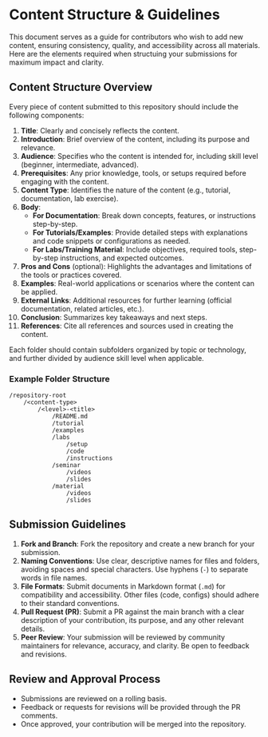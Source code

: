 # Content Structure & Guidelines

This document serves as a guide for contributors who wish to add new content, ensuring consistency, quality, and accessibility across all materials. Here are the elements required when structuing your submissions for maximum impact and clarity.

## Content Structure Overview

Every piece of content submitted to this repository should include the following components:

1. **Title**: Clearly and concisely reflects the content.
2. **Introduction**: Brief overview of the content, including its purpose and relevance.
3. **Audience**: Specifies who the content is intended for, including skill level (beginner, intermediate, advanced).
4. **Prerequisites**: Any prior knowledge, tools, or setups required before engaging with the content.
5. **Content Type**: Identifies the nature of the content (e.g., tutorial, documentation, lab exercise).
6. **Body**:
   - **For Documentation**: Break down concepts, features, or instructions step-by-step.
   - **For Tutorials/Examples**: Provide detailed steps with explanations and code snippets or configurations as needed.
   - **For Labs/Training Material**: Include objectives, required tools, step-by-step instructions, and expected outcomes.
7. **Pros and Cons** (optional): Highlights the advantages and limitations of the tools or practices covered.
8. **Examples**: Real-world applications or scenarios where the content can be applied.
9. **External Links**: Additional resources for further learning (official documentation, related articles, etc.).
10. **Conclusion**: Summarizes key takeaways and next steps.
11. **References**: Cite all references and sources used in creating the content.

Each folder should contain subfolders organized by topic or technology, and further divided by audience skill level when applicable.

### Example Folder Structure
```
/repository-root
    /<content-type>
        /<level>-<title>
            /README.md
            /tutorial
            /examples
            /labs
                /setup
                /code
                /instructions
            /seminar
                /videos
                /slides
            /material
                /videos
                /slides
```

## Submission Guidelines

1. **Fork and Branch**: Fork the repository and create a new branch for your submission.
2. **Naming Conventions**: Use clear, descriptive names for files and folders, avoiding spaces and special characters. Use hyphens (`-`) to separate words in file names.
3. **File Formats**: Submit documents in Markdown format (`.md`) for compatibility and accessibility. Other files (code, configs) should adhere to their standard conventions.
4. **Pull Request (PR)**: Submit a PR against the main branch with a clear description of your contribution, its purpose, and any other relevant details.
5. **Peer Review**: Your submission will be reviewed by community maintainers for relevance, accuracy, and clarity. Be open to feedback and revisions.

## Review and Approval Process

- Submissions are reviewed on a rolling basis.
- Feedback or requests for revisions will be provided through the PR comments.
- Once approved, your contribution will be merged into the repository.


